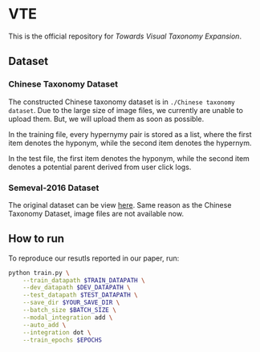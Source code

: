 # VTE

This is the official repository for *Towards Visual Taxonomy Expansion*.

## Dataset

### Chinese Taxonomy Dataset

The constructed Chinese taxonomy dataset is in `./Chinese taxonomy dataset`.
Due to the large size of image files, we currently are unable to upload them.
But, we will upload them as soon as possible.

In the training file, every hypernymy pair is stored as a list, where the first item denotes the hyponym, while the second item denotes the hypernym.

In the test file, the first item denotes the hyponym, while the second item denotes a potential parent derived from user click logs.

### Semeval-2016 Dataset

The original dataset can be view [here](https://alt.qcri.org/semeval2016/task13/index.php?id=data-and-tools).
Same reason as the Chinese Taxonomy Dataset, image files are not available now.

## How to run

To reproduce our resutls reported in our paper, run:

```bash
python train.py \
    --train_datapath $TRAIN_DATAPATH \
    --dev_datapath $DEV_DATAPATH \
    --test_datapath $TEST_DATAPATH \
    --save_dir $YOUR_SAVE_DIR \
    --batch_size $BATCH_SIZE \
    --modal_integration add \
    --auto_add \
    --integration dot \
    --train_epochs $EPOCHS    
```
